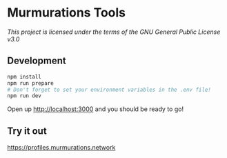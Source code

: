 # Murmurations Tools

_This project is licensed under the terms of the GNU General Public License v3.0_

## Development

```sh
npm install
npm run prepare
# Don't forget to set your environment variables in the .env file!
npm run dev
```

Open up [http://localhost:3000](http://localhost:3000) and you should be ready to go!

## Try it out

https://profiles.murmurations.network
